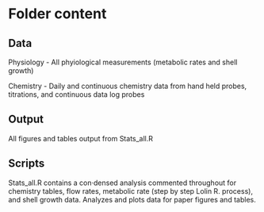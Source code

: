 # Folder content

## Data

Physiology - All phyiological measurements (metabolic rates and shell growth) 

Chemistry - Daily and continuous chemistry data from hand held probes, titrations, and continuous data log probes

## Output

All figures and tables output from Stats_all.R

## Scripts

Stats_all.R contains a con·densed analysis commented throughout for chemistry tables, flow rates, 
metabolic rate (step by step Lolin R. process), and shell growth data. Analyzes and plots data  for paper figures and tables.  
